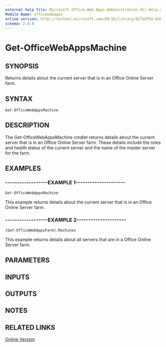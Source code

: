 ```yaml
---
external help file: Microsoft.Office.Web.Apps.Administration.dll-Help.xml
Module Name: officewebapps
online version: http://technet.microsoft.com/EN-US/library/02fadf5e-0382-4e73-8d07-e67d088b1a02(Office.15).aspx
schema: 2.0.0
---
```


# Get-OfficeWebAppsMachine

## SYNOPSIS
Returns details about the current server that is in an Office Online Server farm.

## SYNTAX

```
Get-OfficeWebAppsMachine
```

## DESCRIPTION
The Get-OfficeWebAppsMachine cmdlet returns details about the current server that is in an Office Online Server farm.
These details include the roles and health status of the current server and the name of the master server for the farm.

## EXAMPLES

### ------------------EXAMPLE 1---------------------
```
Get-OfficeWebAppsMachine
```

This example returns details about the current server that is in an Office Online Server farm.

### ------------------EXAMPLE 2---------------------
```
(Get-OfficeWebAppsFarm).Machines
```

This example returns details about all servers that are in a Office Online Server farm.

## PARAMETERS

## INPUTS

## OUTPUTS

## NOTES

## RELATED LINKS

[Online Version](http://technet.microsoft.com/EN-US/library/02fadf5e-0382-4e73-8d07-e67d088b1a02(Office.15).aspx)

